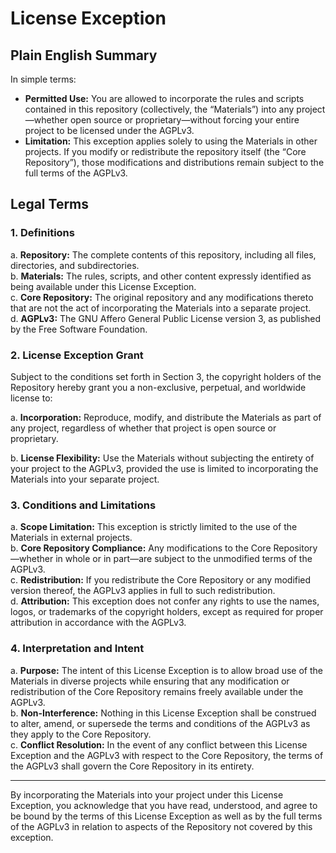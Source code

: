 # License Exception

## Plain English Summary

In simple terms:

- **Permitted Use:** You are allowed to incorporate the rules and scripts contained in this repository (collectively, the “Materials”) into any project—whether open source or proprietary—without forcing your entire project to be licensed under the AGPLv3.
- **Limitation:** This exception applies solely to using the Materials in other projects. If you modify or redistribute the repository itself (the “Core Repository”), those modifications and distributions remain subject to the full terms of the AGPLv3.

## Legal Terms

### 1. Definitions

a. **Repository:** The complete contents of this repository, including all files, directories, and subdirectories.  
b. **Materials:** The rules, scripts, and other content expressly identified as being available under this License Exception.  
c. **Core Repository:** The original repository and any modifications thereto that are not the act of incorporating the Materials into a separate project.  
d. **AGPLv3:** The GNU Affero General Public License version 3, as published by the Free Software Foundation.

### 2. License Exception Grant

Subject to the conditions set forth in Section 3, the copyright holders
of the Repository hereby grant you a non-exclusive, perpetual, and worldwide
license to:

a. **Incorporation:** Reproduce, modify, and distribute the Materials as part of any project, regardless of whether that project is open source or proprietary.

b. **License Flexibility:** Use the Materials without subjecting the entirety of your project to the AGPLv3, provided the use is limited to incorporating the Materials into your separate project.

### 3. Conditions and Limitations

a. **Scope Limitation:** This exception is strictly limited to the use of the Materials in external projects.  
b. **Core Repository Compliance:** Any modifications to the Core Repository—whether in whole or in part—are subject to the unmodified terms of the AGPLv3.  
c. **Redistribution:** If you redistribute the Core Repository or any modified version thereof, the AGPLv3 applies in full to such redistribution.  
d. **Attribution:** This exception does not confer any rights to use the names, logos, or trademarks of the copyright
holders, except as required for proper attribution in accordance with the AGPLv3.

### 4. Interpretation and Intent

a. **Purpose:** The intent of this License Exception is to allow broad use of the Materials in diverse projects while ensuring that any modification or redistribution of the Core Repository remains freely available under the AGPLv3.  
b. **Non-Interference:** Nothing in this License Exception shall be construed to alter, amend, or supersede the terms and conditions of the AGPLv3 as they apply to the Core Repository.  
c. **Conflict Resolution:** In the event of any conflict between this License Exception and the AGPLv3 with respect to the Core Repository, the terms of the AGPLv3 shall govern the Core Repository in its entirety.

---

By incorporating the Materials into your project under this License Exception, you acknowledge
that you have read, understood, and agree to be bound by the terms of this License Exception as well as
by the full terms of the AGPLv3 in relation to aspects of the Repository not covered by this exception.
